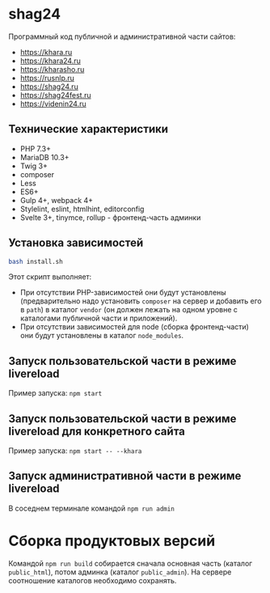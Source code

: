 # shag24

Программный код публичной и административной части сайтов:
* https://khara.ru
* https://khara24.ru
* https://kharasho.ru
* https://rusnlp.ru
* https://shag24.ru
* https://shag24fest.ru
* https://videnin24.ru


## Технические характеристики

* PHP 7.3+
* MariaDB 10.3+
* Twig 3+
* composer
* Less
* ES6+
* Gulp 4+, webpack 4+
* Stylelint, eslint, htmlhint, editorconfig
* Svelte 3+, tinymce, rollup - фронтенд-часть админки


## Установка зависимостей

```sh
bash install.sh
```

Этот скрипт выполняет:
* При отсутствии PHP-зависимостей они будут установлены (предварительно надо установить `composer` на сервер и добавить его в `path`) в каталог `vendor` (он должен лежать на одном уровне с каталогами публичной части и приложений).
* При отсутствии зависимостей для node (сборка фронтенд-части) они будут установлены в каталог `node_modules`.

## Запуск пользовательской части в режиме livereload

Пример запуска: `npm start`

## Запуск пользовательской части в режиме livereload для конкретного сайта

Пример запуска: `npm start -- --khara`

## Запуск административной части в режиме livereload

В соседнем терминале командой `npm run admin`


# Сборка продуктовых версий

Командой `npm run build` собирается сначала основная часть (каталог `public_html`), потом админка (каталог `public_admin`). На сервере соотношение каталогов необходимо сохранять.
